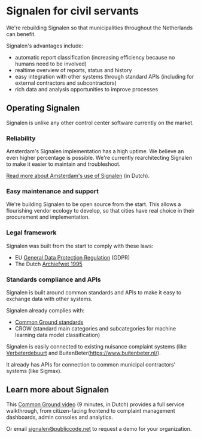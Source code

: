 # Signalen for civil servants

We're rebuilding Signalen so that municipalities throughout the Netherlands can benefit.

Signalen's advantages include:

- automatic report classification (increasing efficiency because no humans need to be involved)
- realtime overview of reports, status and history
- easy integration with other systems through standard APIs (including for external contractors and subcontractors)
- rich data and analysis opportunities to improve processes

## Operating Signalen

Signalen is unlike any other control center software currently on the market.

### Reliability

Amsterdam's Signalen implementation has a high uptime. We believe an even higher percentage is possible. We're currently rearchitecting Signalen to make it easier to maintain and troubleshoot.

[Read more about Amsterdam's use of Signalen](https://commonground.nl/news/view/54476472/nieuw-meldingensysteem-amsterdam-leert-zelf-van-meldingen) (in Dutch).

### Easy maintenance and support

We're building Signalen to be open source from the start. This allows a flourishing vendor ecology to develop, so that cities have real choice in their procurement and implementation.

### Legal framework

Signalen was built from the start to comply with these laws:

- EU [General Data Protection Regulation](https://eur-lex.europa.eu/eli/reg/2016/679/oj) (GDPR)
- The Dutch [Archiefwet 1995](https://wetten.overheid.nl/BWBR0007376/2020-01-01)

### Standards compliance and APIs

Signalen is built around common standards and APIs to make it easy to exchange data with other systems.

Signalen already complies with:

- [Common Ground standards](https://commonground.nl/cms/view/54476259/wat-is-common-ground/54476519) 
- CROW (standard main categories and subcategories for machine learning data model classification)

Signalen is easily connected to existing nuisance complaint systems (like [Verbeterdebuurt](https://www.verbeterdebuurt.nl/) and BuitenBeter(https://www.buitenbeter.nl/).

It already has APIs for connection to common municipal contractors' systems (like Sigmax).

## Learn more about Signalen

This [Common Ground video](https://vimeo.com/389843091/b2d06ebfc0) (9 minutes, in Dutch) provides a full service walkthrough, from citizen-facing frontend to complaint management dashboards, admin consoles and analytics.

Or email <signalen@publiccode.net> to request a demo for your organization.
